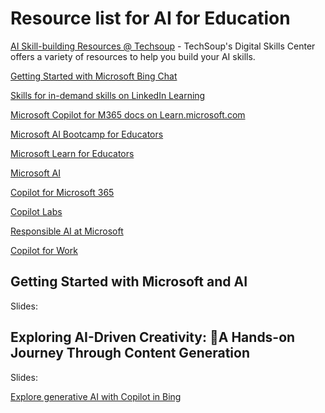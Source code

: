 # Resource list for AI for Education

[AI Skill-building Resources @ Techsoup](https://page.techsoup.org/digital-skills-center#resourcesection) - TechSoup's Digital Skills Center offers a variety of resources to help you build your AI skills.

[Getting Started with Microsoft Bing Chat](https://page.techsoup.org/hubfs/Downloads/Getting%20Started%20with%20Microsoft%20Bing%20Chat.pdf?utm_campaign=Digital+Skills+Center&utm_source=digital-skills-center-lp&utm_content=microsoft-copilot)

[Skills for in-demand skills on LinkedIn Learning](https://opportunity.linkedin.com/skills-for-in-demand-jobs
)

[Microsoft Copilot for M365 docs on Learn.microsoft.com](https://aka.ms/M365CopilotDocs
)

[Microsoft AI Bootcamp for Educators](aka.ms/MSLEAIbootcamp)

[Microsoft Learn for Educators](aka.ms/MSLE
)

[Microsoft AI](https://www.microsoft.com/ai
)

[Copilot for Microsoft 365](https://adoption.microsoft.com/copilot/
)

[Copilot Labs](https://copilot.cloud.microsoft/prompts
)

[Responsible AI at Microsoft](https://www.microsoft.com/ai/responsible-ai
)

[Copilot for Work](https://aka.ms/CopilotforWork
)


## Getting Started with Microsoft and AI

Slides: 


## Exploring AI-Driven Creativity: A Hands-on Journey Through Content Generation

Slides: 

[Explore generative AI with Copilot in Bing
](https://aka.ms/handsonAI)